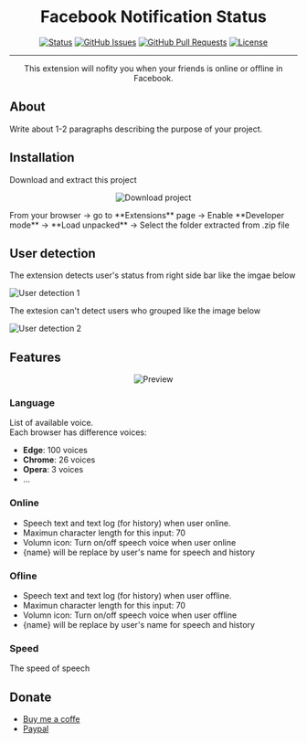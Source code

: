 <h1 align="center">Facebook Notification Status</h1>

<div align="center">

[![Status](https://img.shields.io/badge/status-active-success.svg)]()
[![GitHub Issues](https://img.shields.io/github/issues/kylelobo/The-Documentation-Compendium.svg)](https://github.com/truongthang2211/facebook_notification_status/issues)
[![GitHub Pull Requests](https://img.shields.io/github/issues-pr/kylelobo/The-Documentation-Compendium.svg)](https://github.com/truongthang2211/facebook_notification_status/pulls)
[![License](https://img.shields.io/badge/license-MIT-blue.svg)](/LICENSE)

</div>

---

<p align="center"> This extension will nofity you when your friends is online or offline in Facebook.
    <br> 
</p>

## About <a name = "about"></a>

Write about 1-2 paragraphs describing the purpose of your project.

## Installation <a name = "installation"></a>

Download and extract this project

<div align="center">

![Download project](https://res.cloudinary.com/dyjtdqqyd/image/upload/v1657443155/facebook_notification_status/Screenshot_2022-07-10_142835_y5hu9u.png)

</div>
From your browser -> go to **Extensions** page -> Enable **Developer mode** -> **Load unpacked** -> Select the folder extracted from .zip file

## User detection <a name = "user_detection"></a>

The extension detects user's status from right side bar like the imgae below

![User detection 1](https://res.cloudinary.com/dyjtdqqyd/image/upload/v1657444060/facebook_notification_status/Screenshot_2022-07-10_150238_j3cupl.png)

The extesion can't detect users who grouped like the image below

![User detection 2](https://res.cloudinary.com/dyjtdqqyd/image/upload/v1657444060/facebook_notification_status/Screenshot_2022-07-10_151837_fk2y8s.png)

## Features

<div align="center">

![Preview](https://res.cloudinary.com/dyjtdqqyd/image/upload/v1657437489/facebook_notification_status/Screenshot_2022-07-10_141747_h4g7on.png)

</div>

### Language

List of available voice.<br>
Each browser has difference voices:

- **Edge**: 100 voices
- **Chrome**: 26 voices
- **Opera**: 3 voices
- ...

### Online

- Speech text and text log (for history) when user online.<br>
- Maximun character length for this input: 70<br>
- Volumn icon: Turn on/off speech voice when user online<br>
- {name} will be replace by user's name for speech and history

### Ofline

- Speech text and text log (for history) when user offline.<br>
- Maximun character length for this input: 70<br>
- Volumn icon: Turn on/off speech voice when user offline<br>
- {name} will be replace by user's name for speech and history

### Speed

The speed of speech

## Donate

- [Buy me a coffe](paypal.me/truongthang2211)
- [Paypal](paypal.me/truongthang2211)
